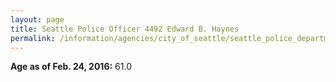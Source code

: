 ```yaml
---
layout: page
title: Seattle Police Officer 4492 Edward B. Haynes
permalink: /information/agencies/city_of_seattle/seattle_police_department/copbook/4492/
---
```


**Age as of Feb. 24, 2016:** 61.0
